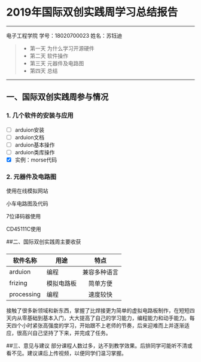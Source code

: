 ﻿# 2019年国际双创实践周学习总结报告

------
   电子工程学院     学号：18020700023     姓名：苏钰迪

> * 第一天 为什么学习开源硬件
> * 第二天 软件操作
> * 第三天 元器件及电路图
> * 第四天 总结

------

## 一、国际双创实践周参与情况

### 1. 几个软件的安装与应用
- [ ] arduion安装
- [ ] arduion文档
- [ ] arduion基本操作
- [ ] arduion类库操作
- [x] 实例：morse代码

### 2. 元器件及电路图
使用在线模拟网站

小车电路图及代码

7位译码器使用

CD45111C使用


##二、国际双创实践周主要收获

### 

| 软件名称       | 用途    |    特点    |
| --------   | ---  | :----:  |
| arduion     |  编程  |  兼容多种语言       |
| frizing        | 模拟电路板   |   简单方便   |
| processing     |    编程    |   速度较快  |

接触了很多新领域和新东西，掌握了比焊接更为简单的虚拟电路板制作，在短短四天内从零基础到基本入门，大大提高了自己的学习能力，编程能力和动手能力。每天四个小时紧张高强度的学习，开始跟不上老师的节奏，后来迎难而上并逐渐适应，很高兴自己坚持了下来，并完成了任务。

##三、意见与建议
部分课程人数过多，达不到教学效果。后排同学可能听不清或看不见。建议课后上传视频，以便同学们温习掌握。
